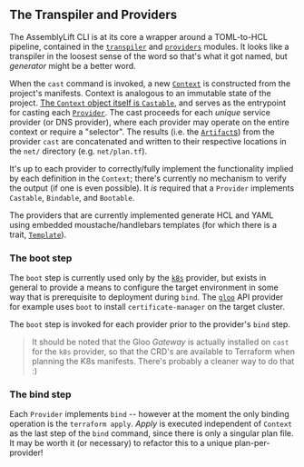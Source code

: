 The Transpiler and Providers
-----------------------------

The AssemblyLift CLI is at its core a wrapper around a TOML-to-HCL pipeline, contained in the [`transpiler`](../cli/src/transpiler) 
and [`providers`](../cli/src/providers) modules. It looks like a transpiler in the loosest sense of the word so that's what it 
got named, but _generator_ might be a better word.

When the `cast` command is invoked, a new [`Context`](../cli/src/transpiler/context.rs) is constructed from the project's 
manifests. Context is analogous to an immutable state of the project. 
[The `Context` object itself is `Castable`](../cli/src/transpiler/context.rs#L183), and serves as the entrypoint 
for casting each [`Provider`](../cli/src/providers/mod.rs#L57). The cast proceeds for each _unique_ service provider (or DNS provider), where each provider 
may operate on the entire context or require a "selector". The results (i.e. the [`Artifact`s](../cli/src/transpiler/mod.rs#L51)) from the provider `cast` are concatenated and written 
to their respective locations in the `net/` directory (e.g. `net/plan.tf`).

It's up to each provider to correctly/fully implement the functionality implied by each definition in the `Context`; there's 
currently no mechanism to verify the output (if one is even possible). It _is_ required that a `Provider` implements `Castable`, 
`Bindable`, and `Bootable`.

The providers that are currently implemented generate HCL and YAML using embedded moustache/handlebars templates 
(for which there is a trait, [`Template`](../cli/src/transpiler/mod.rs#L40)).

### The boot step
The `boot` step is currently used only by the [`k8s`](../cli/src/providers/k8s.rs) provider, but exists in general to provide a means to configure the 
target environment in some way that is prerequisite to deployment during `bind`. The [`gloo`](../cli/src/providers/gloo/mod.rs) API provider for example uses 
`boot` to install `certificate-manager` on the target cluster. 

The `boot` step is invoked for each provider prior to the provider's `bind` step.

> It should be noted that the Gloo _Gateway_ is actually installed on `cast` for the `k8s` provider, so that the 
> CRD's are available to Terraform when planning the K8s manifests. There's probably a cleaner way to do that :)

### The bind step
Each `Provider` implements `bind` -- however at the moment the only binding operation is the `terraform apply`. _Apply_
is executed independent of `Context` as the last step of the `bind` command, since there is only a singular plan file. 
It may be worth it (or necessary) to refactor this to a unique plan-per-provider!